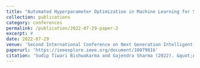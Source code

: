 ```yaml
---
title: "Automated Hyperparameter Optimization in Machine Learning for Stock Prediction"
collection: publications
category: conferences
permalink: /publication/2022-07-29-paper-2
excerpt: #
date: 2022-07-29
venue: 'Second International Conference on Next Generation Intelligent Systems (ICNGIS)'
paperurl: 'https://ieeexplore.ieee.org/document/10079816'
citation: 'Sudip Tiwari Bishwakarma and Gajendra Sharma (2022). &quot;Automated Hyperparameter Optimization in Machine Learning for Stock Prediction&quot;, 2022 Second International Conference on Next Generation Intelligent Systems (ICNGIS)'
---
```

